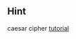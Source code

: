 ## Hint

caesar cipher [tutorial](https://learncryptography.com/classical-encryption/caesar-cipher)
